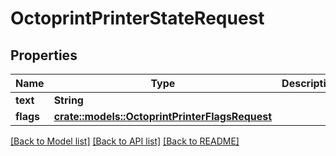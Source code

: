 # OctoprintPrinterStateRequest

## Properties

Name | Type | Description | Notes
------------ | ------------- | ------------- | -------------
**text** | **String** |  | 
**flags** | [**crate::models::OctoprintPrinterFlagsRequest**](OctoprintPrinterFlagsRequest.md) |  | 

[[Back to Model list]](../README.md#documentation-for-models) [[Back to API list]](../README.md#documentation-for-api-endpoints) [[Back to README]](../README.md)


